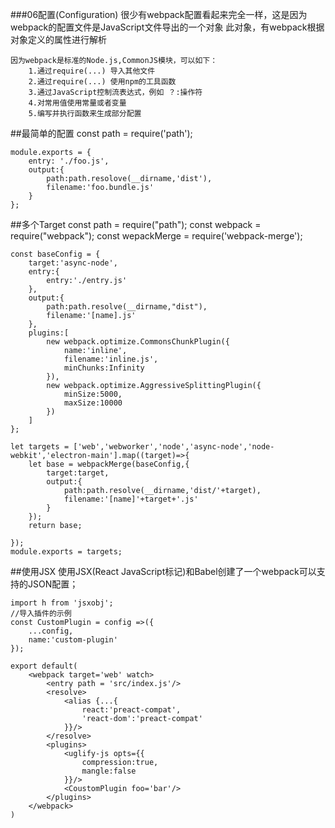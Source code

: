 ###06配置(Configuration)
	很少有webpack配置看起来完全一样，这是因为webpack的配置文件是JavaScript文件导出的一个对象
	此对象，有webpack根据对象定义的属性进行解析

   	因为webpack是标准的Node.js,CommonJS模块，可以如下：
   		1.通过require(...) 导入其他文件
   		2.通过require(...) 使用npm的工具函数
   		3.通过JavaScript控制流表达式，例如 ？:操作符
   		4.对常用值使用常量或者变量
   		5.编写并执行函数来生成部分配置
   		
   		
 ##最简单的配置
 	const path = require('path');
 	
 	module.exports = {
 		entry: './foo.js',
 		output:{
 			path:path.resolove(__dirname,'dist'),
 			filename:'foo.bundle.js'
 		}
 	};
 	
 	
 ##多个Target
   	const path = require("path");
   	const webpack = require("webpack");
   	const wepackMerge = require('webpack-merge');
   	
   	const baseConfig = {
   		target:'async-node',
   		entry:{
   			entry:'./entry.js'
   		},
   		output:{
   			path:path.resolve(__dirname,"dist"),
   			filename:'[name].js'
   		},
   		plugins:[
   			new webpack.optimize.CommonsChunkPlugin({
   				name:'inline',
   				filename:'inline.js',
   				minChunks:Infinity
   			}),
   			new webpack.optimize.AggressiveSplittingPlugin({
   				minSize:5000,
   				maxSize:10000
   			})
   		]
   	};
   	
   	let targets = ['web','webworker','node','async-node','node-webkit','electron-main'].map((target)=>{
   		let base = webpackMerge(baseConfig,{
   			target:target,
   			output:{
   				path:path.resolve(__dirname,'dist/'+target),
   				filename:'[name]'+target+'.js'
   			}
   		});
   		return base;
   	
   	});
	module.exports = targets;
	


 ##使用JSX
  	使用JSX(React JavaScript标记)和Babel创建了一个webpack可以支持的JSON配置；
  	
  	import h from 'jsxobj';
  	//导入插件的示例
  	const CustomPlugin = config =>({
  		...config,
  		name:'custom-plugin'
  	});
  	
  	export default(
  		<webpack target='web' watch>
  			<entry path = 'src/index.js'/>
  			<resolve>
  				<alias {...{
  					react:'preact-compat',
  					'react-dom':'preact-compat'
  				}}/>
  			</resolve>
  			<plugins>
  				<uglify-js opts={{
  					compression:true,
  					mangle:false
  				}}/>
  				<CoustomPlugin foo='bar'/>
  			</plugins>
  		</webpack>
  	)













